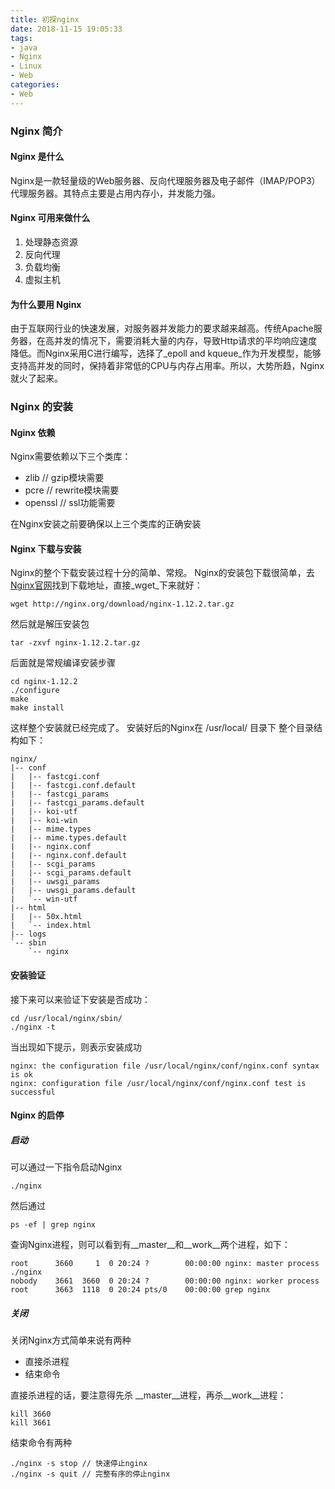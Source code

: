```yaml
---
title: 初探nginx
date: 2018-11-15 19:05:33
tags:
- java
- Nginx
- Linux
- Web
categories:
- Web
---
```


### Nginx 简介

#### Nginx 是什么

Nginx是一款轻量级的Web服务器、反向代理服务器及电子邮件（IMAP/POP3）代理服务器。其特点主要是占用内存小，并发能力强。

#### Nginx 可用来做什么

1. 处理静态资源
2. 反向代理
3. 负载均衡
4. 虚拟主机

#### 为什么要用 Nginx 

<!-- more -->

由于互联网行业的快速发展，对服务器并发能力的要求越来越高。传统Apache服务器，在高并发的情况下，需要消耗大量的内存，导致Http请求的平均响应速度降低。而Nginx采用C进行编写，选择了_epoll and kqueue_作为开发模型，能够支持高并发的同时，保持着非常低的CPU与内存占用率。所以，大势所趋，Nginx就火了起来。

### Nginx 的安装

#### Nginx 依赖

Nginx需要依赖以下三个类库：

- zlib	// gzip模块需要
- pcre	// rewrite模块需要
- openssl	// ssl功能需要

在Nginx安装之前要确保以上三个类库的正确安装

#### Nginx 下载与安装


Nginx的整个下载安装过程十分的简单、常规。
Nginx的安装包下载很简单，去[Nginx官网](http://nginx.org/)找到下载地址，直接_wget_下来就好：

```
wget http://nginx.org/download/nginx-1.12.2.tar.gz
```

然后就是解压安装包

```
tar -zxvf nginx-1.12.2.tar.gz
```

后面就是常规编译安装步骤

```
cd nginx-1.12.2
./configure
make
make install
```

这样整个安装就已经完成了。
安装好后的Nginx在 /usr/local/ 目录下
整个目录结构如下：

```
nginx/
|-- conf
|   |-- fastcgi.conf
|   |-- fastcgi.conf.default
|   |-- fastcgi_params
|   |-- fastcgi_params.default
|   |-- koi-utf
|   |-- koi-win
|   |-- mime.types
|   |-- mime.types.default
|   |-- nginx.conf
|   |-- nginx.conf.default
|   |-- scgi_params
|   |-- scgi_params.default
|   |-- uwsgi_params
|   |-- uwsgi_params.default
|   `-- win-utf
|-- html
|   |-- 50x.html
|   `-- index.html
|-- logs
`-- sbin
    `-- nginx
```

#### 安装验证

接下来可以来验证下安装是否成功：
```
cd /usr/local/nginx/sbin/
./nginx -t
```

当出现如下提示，则表示安装成功

```
nginx: the configuration file /usr/local/nginx/conf/nginx.conf syntax is ok
nginx: configuration file /usr/local/nginx/conf/nginx.conf test is successful
```

#### Nginx 的启停


##### 启动
可以通过一下指令启动Nginx

```
./nginx
```

然后通过

```
ps -ef | grep nginx
```

查询Nginx进程，则可以看到有__master__和__work__两个进程，如下：

```
root      3660     1  0 20:24 ?        00:00:00 nginx: master process ./nginx
nobody    3661  3660  0 20:24 ?        00:00:00 nginx: worker process
root      3663  1118  0 20:24 pts/0    00:00:00 grep nginx
```

##### 关闭

关闭Nginx方式简单来说有两种

- 直接杀进程
- 结束命令

直接杀进程的话，要注意得先杀 __master__进程，再杀__work__进程：

```
kill 3660
kill 3661
```

结束命令有两种

```
./nginx -s stop	// 快速停止nginx
./nginx -s quit	// 完整有序的停止nginx
```
